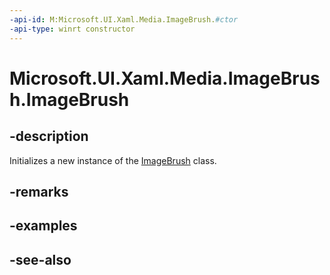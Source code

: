 ```yaml
---
-api-id: M:Microsoft.UI.Xaml.Media.ImageBrush.#ctor
-api-type: winrt constructor
---
```


<!-- Method syntax
public ImageBrush()
-->

# Microsoft.UI.Xaml.Media.ImageBrush.ImageBrush

## -description
Initializes a new instance of the [ImageBrush](imagebrush.md) class.

## -remarks

## -examples

## -see-also

